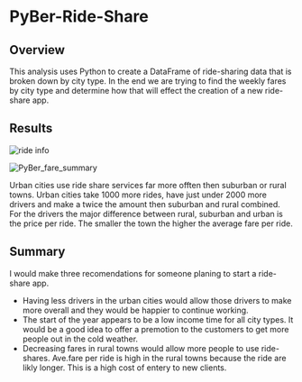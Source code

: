 # PyBer-Ride-Share

## Overview
This analysis uses Python to create a DataFrame of ride-sharing data that is broken down by city type. In the end we are trying to find the weekly fares by city type and determine how that will effect the creation of a new ride-share app.

## Results

![ride info](https://user-images.githubusercontent.com/117960721/235587555-e0a043d1-fca6-436d-a0d1-5537be3da085.png)

![PyBer_fare_summary](https://user-images.githubusercontent.com/117960721/235587618-9a61189f-8d6f-4ca1-8c24-3f6ce485faf8.png)

Urban cities use ride share services far more offten then suburban or rural towns.  Urban cities take 1000 more rides, have just under 2000 more drivers and make a twice the amount then suburban and rural combined.  For the drivers the major difference between rural, suburban and urban is the price per ride.  The smaller the town the higher the average fare per ride.

## Summary
I would make three recomendations for someone planing to start a ride-share app.
- Having less drivers in the urban cities would allow those drivers to make more overall and they would be happier to continue working.
- The start of the year appears to be a low income time for all city types.  It would be a good idea to offer a premotion to the customers to get more people out in the cold weather.
- Decreasing fares in rural towns would allow more people to use ride-shares.  Ave.fare per ride is high in the rural towns because the ride are likly longer.  This is a high cost of entery to new clients.
